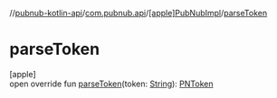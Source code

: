 //[pubnub-kotlin-api](../../../index.md)/[com.pubnub.api](../index.md)/[[apple]PubNubImpl](index.md)/[parseToken](parse-token.md)

# parseToken

[apple]\
open override fun [parseToken](parse-token.md)(token: [String](https://kotlinlang.org/api/core/kotlin-stdlib/kotlin/-string/index.html)): [PNToken](../../../../../pubnub-kotlin/pubnub-kotlin-core-api/pubnub-kotlin-core-api/com.pubnub.api.models.consumer.access_manager.v3/-p-n-token/index.md)
